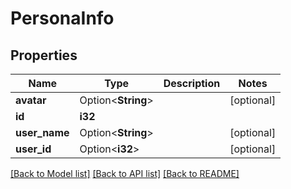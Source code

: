 # PersonaInfo

## Properties

Name | Type | Description | Notes
------------ | ------------- | ------------- | -------------
**avatar** | Option<**String**> |  | [optional]
**id** | **i32** |  | 
**user_name** | Option<**String**> |  | [optional]
**user_id** | Option<**i32**> |  | [optional]

[[Back to Model list]](../README.md#documentation-for-models) [[Back to API list]](../README.md#documentation-for-api-endpoints) [[Back to README]](../README.md)


